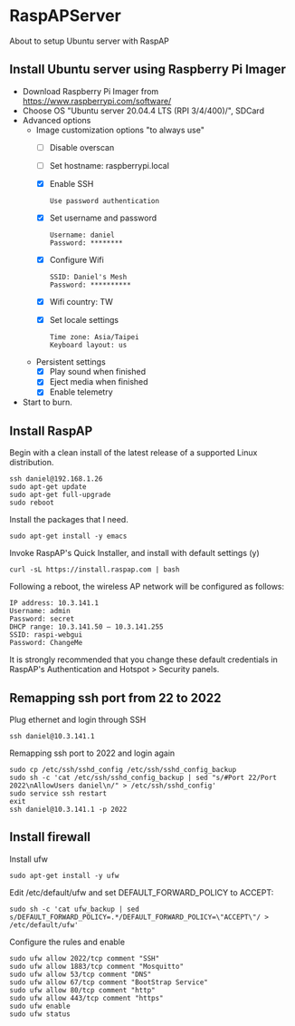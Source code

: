 # RaspAPServer
About to setup Ubuntu server with RaspAP


## Install Ubuntu server using Raspberry Pi Imager
* Download Raspberry Pi Imager from https://www.raspberrypi.com/software/
* Choose OS "Ubuntu server 20.04.4 LTS (RPI 3/4/400)/", SDCard
* Advanced options
  * Image customization options "to always use"
    - [ ] Disable overscan
    - [ ] Set hostname: raspberrypi.local
    - [x] Enable SSH
      
      ```
      Use password authentication
      ```
    - [x] Set username and password
      
      ```
      Username: daniel
      Password: ********
      ```
    - [x] Configure Wifi
      
      ```
      SSID: Daniel's Mesh
      Password: **********
      ```
    - [x] Wifi country: TW
    - [x] Set locale settings
      
      ```
      Time zone: Asia/Taipei
      Keyboard layout: us
      ```
    
  * Persistent settings
    - [x] Play sound when finished
    - [x] Eject media when finished
    - [x] Enable telemetry
* Start to burn.


## Install RaspAP

Begin with a clean install of the latest release of a supported Linux distribution.
```
ssh daniel@192.168.1.26
sudo apt-get update
sudo apt-get full-upgrade
sudo reboot
```

Install the packages that I need.
```
sudo apt-get install -y emacs
```

Invoke RaspAP's Quick Installer, and install with default settings (y)
```
curl -sL https://install.raspap.com | bash
```

Following a reboot, the wireless AP network will be configured as follows:
```
IP address: 10.3.141.1
Username: admin
Password: secret
DHCP range: 10.3.141.50 — 10.3.141.255
SSID: raspi-webgui
Password: ChangeMe
```
It is strongly recommended that you change these default credentials in RaspAP's Authentication and Hotspot > Security panels.

## Remapping ssh port from 22 to 2022
Plug ethernet and login through SSH
```
ssh daniel@10.3.141.1
```
Remapping ssh port to 2022 and login again
```
sudo cp /etc/ssh/sshd_config /etc/ssh/sshd_config_backup
sudo sh -c 'cat /etc/ssh/sshd_config_backup | sed "s/#Port 22/Port 2022\nAllowUsers daniel\n/" > /etc/ssh/sshd_config'
sudo service ssh restart
exit
ssh daniel@10.3.141.1 -p 2022
```

## Install firewall
Install ufw
```
sudo apt-get install -y ufw
```

Edit /etc/default/ufw and set DEFAULT_FORWARD_POLICY to ACCEPT:
```
sudo sh -c 'cat ufw_backup | sed s/DEFAULT_FORWARD_POLICY=.*/DEFAULT_FORWARD_POLICY=\"ACCEPT\"/ > /etc/default/ufw'
```

Configure the rules and enable
```
sudo ufw allow 2022/tcp comment "SSH"
sudo ufw allow 1883/tcp comment "Mosquitto"
sudo ufw allow 53/tcp comment "DNS"
sudo ufw allow 67/tcp comment "BootStrap Service"
sudo ufw allow 80/tcp comment "http"
sudo ufw allow 443/tcp comment "https"
sudo ufw enable
sudo ufw status
```
